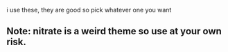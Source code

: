 i use these, they are good so pick whatever one you want


## Note: nitrate is a weird theme so use at your own risk.
